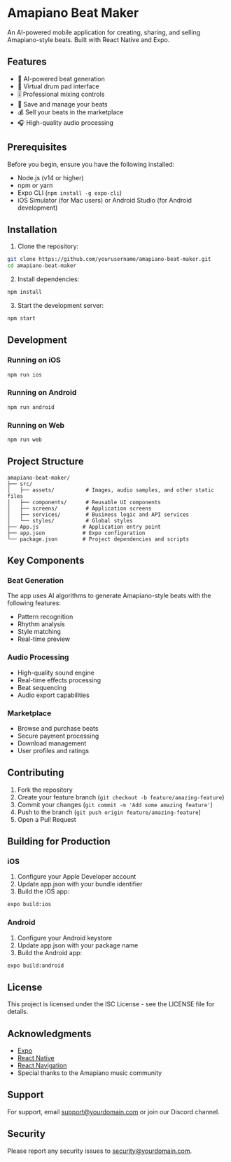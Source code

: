 # Amapiano Beat Maker

An AI-powered mobile application for creating, sharing, and selling Amapiano-style beats. Built with React Native and Expo.

## Features

- 🎵 AI-powered beat generation
- 🎹 Virtual drum pad interface
- 🎚️ Professional mixing controls
- 💾 Save and manage your beats
- 💰 Sell your beats in the marketplace
- 🎧 High-quality audio processing

## Prerequisites

Before you begin, ensure you have the following installed:
- Node.js (v14 or higher)
- npm or yarn
- Expo CLI (`npm install -g expo-cli`)
- iOS Simulator (for Mac users) or Android Studio (for Android development)

## Installation

1. Clone the repository:
```bash
git clone https://github.com/yourusername/amapiano-beat-maker.git
cd amapiano-beat-maker
```

2. Install dependencies:
```bash
npm install
```

3. Start the development server:
```bash
npm start
```

## Development

### Running on iOS
```bash
npm run ios
```

### Running on Android
```bash
npm run android
```

### Running on Web
```bash
npm run web
```

## Project Structure

```
amapiano-beat-maker/
├── src/
│   ├── assets/          # Images, audio samples, and other static files
│   ├── components/      # Reusable UI components
│   ├── screens/         # Application screens
│   ├── services/        # Business logic and API services
│   └── styles/          # Global styles
├── App.js              # Application entry point
├── app.json            # Expo configuration
└── package.json        # Project dependencies and scripts
```

## Key Components

### Beat Generation
The app uses AI algorithms to generate Amapiano-style beats with the following features:
- Pattern recognition
- Rhythm analysis
- Style matching
- Real-time preview

### Audio Processing
- High-quality sound engine
- Real-time effects processing
- Beat sequencing
- Audio export capabilities

### Marketplace
- Browse and purchase beats
- Secure payment processing
- Download management
- User profiles and ratings

## Contributing

1. Fork the repository
2. Create your feature branch (`git checkout -b feature/amazing-feature`)
3. Commit your changes (`git commit -m 'Add some amazing feature'`)
4. Push to the branch (`git push origin feature/amazing-feature`)
5. Open a Pull Request

## Building for Production

### iOS
1. Configure your Apple Developer account
2. Update app.json with your bundle identifier
3. Build the iOS app:
```bash
expo build:ios
```

### Android
1. Configure your Android keystore
2. Update app.json with your package name
3. Build the Android app:
```bash
expo build:android
```

## License

This project is licensed under the ISC License - see the LICENSE file for details.

## Acknowledgments

- [Expo](https://expo.dev/)
- [React Native](https://reactnative.dev/)
- [React Navigation](https://reactnavigation.org/)
- Special thanks to the Amapiano music community

## Support

For support, email support@yourdomain.com or join our Discord channel.

## Security

Please report any security issues to security@yourdomain.com.
